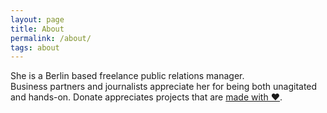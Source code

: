 ```yaml
---
layout: page
title: About
permalink: /about/
tags: about
---
```


She is a Berlin based freelance public relations manager.  
Business partners and journalists appreciate her for being both unagitated and hands-on. Donate appreciates projects that are [made with &#x2764;](/projects/). 
